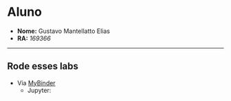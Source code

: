 # Aluno

* **Nome:** Gustavo Mantellatto Elias        
* **RA:** _169366_


***

## Rode esses labs

* Via [MyBinder](https://mybinder.org/)
  * Jupyter:
   
